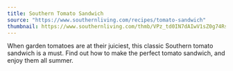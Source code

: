 ```yaml
---
title: Southern Tomato Sandwich
source: "https://www.southernliving.com/recipes/tomato-sandwich"
thumbnail: https://www.southernliving.com/thmb/VPz_td0IN7dAIwV1sZ0g74Rs1GE=/750x0/filters:no_upscale():max_bytes(150000):strip_icc():format(webp)/Tomato_Sandwich_011-82b6045fb689485da5db3d11e5db87dd.jpg
---
```


When garden tomatoes are at their juiciest, this classic Southern tomato sandwich is a must. Find out how to make the perfect tomato sandwich, and enjoy them all summer.
